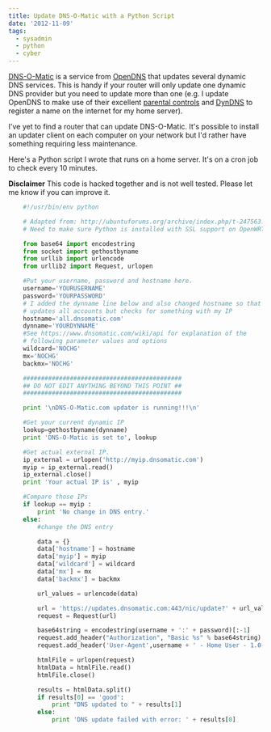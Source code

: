 ```yaml
---
title: Update DNS-O-Matic with a Python Script
date: '2012-11-09'
tags:
  - sysadmin
  - python
  - cyber
---
```


[DNS-O-Matic](http://dnsomatic.com/) is a service from [OpenDNS](http://www.opendns.com/) that updates several dynamic DNS services. This is handy if your router will only update one dynamic DNS provider but you need to update more than one (e.g. I update OpenDNS to make use of their excellent [parental controls](http://www.opendns.com/home-solutions/parental-controls/) and [DynDNS](http://dyn.com/dns/) to register a name on the internet for my home server).

<!--more-->

I've yet to find a router that can update DNS-O-Matic. It's possible to install an updater client on each computer on your network but I'd rather have something requiring less maintenance.

Here's a Python script I wrote that runs on a home server. It's on a cron job to check every 10 minutes.

**Disclaimer** This code is hacked together and is not well tested. Please let me know if you can improve it.

```python
    #!/usr/bin/env python

    # Adapted from: http://ubuntuforums.org/archive/index.php/t-247563.html
    # Need to make sure Python is installed with SSL support on OpenWRT

    from base64 import encodestring
    from socket import gethostbyname
    from urllib import urlencode
    from urllib2 import Request, urlopen

    #Put your username, password and hostname here.
    username='YOURUSERNAME'
    password='YOURPASSWORD'
    # I added the dynname line below and also changed hostname so that it
    # updates all accounts but checks for something with my IP
    hostname='all.dnsomatic.com'
    dynname='YOURDYNNAME'
    #See https://www.dnsomatic.com/wiki/api for explanation of the
    # following parameter values and options
    wildcard='NOCHG'
    mx='NOCHG'
    backmx='NOCHG'

    ############################################
    ## DO NOT EDIT ANYTHING BEYOND THIS POINT ##
    ############################################

    print '\nDNS-O-Matic.com updater is running!!!\n'

    #Get your current dynamic IP
    lookup=gethostbyname(dynname)
    print 'DNS-O-Matic is set to', lookup

    #Get actual external IP.
    ip_external = urlopen('http://myip.dnsomatic.com')
    myip = ip_external.read()
    ip_external.close()
    print 'Your actual IP is' , myip

    #Compare those IPs
    if lookup == myip :
        print 'No change in DNS entry.'
    else:
        #change the DNS entry

        data = {}
        data['hostname'] = hostname
        data['myip'] = myip
        data['wildcard'] = wildcard
        data['mx'] = mx
        data['backmx'] = backmx

        url_values = urlencode(data)

        url = 'https://updates.dnsomatic.com:443/nic/update?' + url_values
        request = Request(url)

        base64string = encodestring(username + ':' + password)[:-1]
        request.add_header("Authorization", "Basic %s" % base64string)
        request.add_header('User-Agent',username + ' - Home User - 1.0')

        htmlFile = urlopen(request)
        htmlData = htmlFile.read()
        htmlFile.close()

        results = htmlData.split()
        if results[0] == 'good':
            print "DNS updated to " + results[1]
        else:
            print 'DNS update failed with error: ' + results[0]
```

